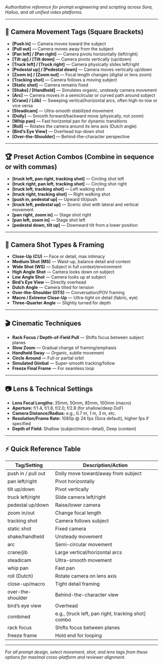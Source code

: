 _Authoritative reference for prompt engineering and scripting across Sora, Hailuo, and all unified video platforms._

---

## 🎥 Camera Movement Tags (Square Brackets)

- **[Push in]** — Camera moves toward the subject
- **[Pull out]** — Camera moves away from the subject
- **[Pan left] / [Pan right]** — Camera pivots horizontally (left/right)
- **[Tilt up] / [Tilt down]** — Camera pivots vertically (up/down)
- **[Truck left] / [Truck right]** — Camera physically slides left/right
- **[Pedestal up] / [Pedestal down]** — Camera moves vertically up/down
- **[Zoom in] / [Zoom out]** — Focal length changes (digital or lens zoom)
- **[Tracking shot]** — Camera follows a moving subject
- **[Static shot]** — Camera remains fixed
- **[Shake] / [Handheld]** — Simulates organic, unsteady camera movement
- **[Arc]** — Camera moves in a semicircular or curved path around subject
- **[Crane] / [Jib]** — Sweeping vertical/horizontal arcs, often high-to-low or vice versa
- **[Steadicam]** — Ultra-smooth stabilized movement
- **[Dolly]** — Smooth forward/backward move (physically, not zoom)
- **[Whip pan]** — Fast horizontal pan for dynamic transitions
- **[Roll]** — Rotates the camera around its lens axis (Dutch angle)
- **[Bird’s Eye View]** — Overhead top-down shot
- **[Over-the-Shoulder]** — Behind-the-character perspective

---

## 🏆 Preset Action Combos (Combine in sequence or with commas)

- **[truck left, pan right, tracking shot]** — Circling shot left
- **[truck right, pan left, tracking shot]** — Circling shot right
- **[truck left, tracking shot]** — Left walking shot
- **[truck right, tracking shot]** — Right walking shot
- **[push in, pedestal up]** — Upward tilt/push
- **[truck left, pedestal up]** — Scenic shot with lateral and vertical movement
- **[pan right, zoom in]** — Stage shot right
- **[pan left, zoom in]** — Stage shot left
- **[pedestal down, tilt up]** — Downward tilt from a lower position

---

## 🔲 Camera Shot Types & Framing

- **Close-Up (CU)** — Face or detail, max intimacy
- **Medium Shot (MS)** — Waist-up, balance detail and context
- **Wide Shot (WS)** — Subject in full context/environment
- **High Angle Shot** — Camera looks down on subject
- **Low Angle Shot** — Camera looks up at subject
- **Bird’s Eye View** — Directly overhead
- **Dutch Angle** — Camera tilted for tension
- **Over-the-Shoulder (OTS)** — Conversation/POV framing
- **Macro / Extreme Close-Up** — Ultra-tight on detail (fabric, eye)
- **Three-Quarter Angle** — Slightly turned for depth

---

## 🎬 Cinematic Techniques

- **Rack Focus / Depth-of-Field Pull** — Shifts focus between subject planes
- **Slow Zoom** — Gradual change of framing/emphasis
- **Handheld Sway** — Organic, subtle movement
- **Circle Around** — Full or partial orbit
- **Simulated Gimbal** — Super-smooth tracking/follow
- **Freeze Final Frame** — For seamless loop

---

## 📷 Lens & Technical Settings

- **Lens Focal Lengths:** 35mm, 50mm, 85mm, 100mm (macro)
- **Aperture:** f/1.4, f/1.8, f/2.0, f/2.8 (for shallow/deep DoF)
- **Camera Distance/Radius:** e.g., 0.7 m, 1 m, 3 m, etc.
- **Resolution/Frame Rate:** 1080p @ 24 fps (Sora default), higher fps if specified
- **Depth of Field:** Shallow (subject/micro-detail), Deep (context)

---

## ⚡️ Quick Reference Table

| Tag/Setting        | Description/Action                                       |
|--------------------|---------------------------------------------------------|
| push in / pull out | Dolly move toward/away from subject                     |
| pan left/right     | Pivot horizontally                                      |
| tilt up/down       | Pivot vertically                                        |
| truck left/right   | Slide camera left/right                                 |
| pedestal up/down   | Raise/lower camera                                      |
| zoom in/out        | Change focal length                                     |
| tracking shot      | Camera follows subject                                  |
| static shot        | Fixed camera                                            |
| shake/handheld     | Unsteady movement                                       |
| arc                | Semi-circular movement                                  |
| crane/jib          | Large vertical/horizontal arcs                          |
| steadicam          | Ultra-smooth movement                                   |
| whip pan           | Fast pan                                                |
| roll (Dutch)       | Rotate camera on lens axis                              |
| close-up/macro     | Tight detail framing                                    |
| over-the-shoulder  | Behind-the-character view                               |
| bird’s eye view    | Overhead                                                |
| combined           | e.g., [truck left, pan right, tracking shot] combo      |
| rack focus         | Shifts focus between planes                             |
| freeze frame       | Hold end for looping                                    |

---

*For all prompt design, select movement, shot, and lens tags from these options for maximal cross-platform and reviewer alignment.*
